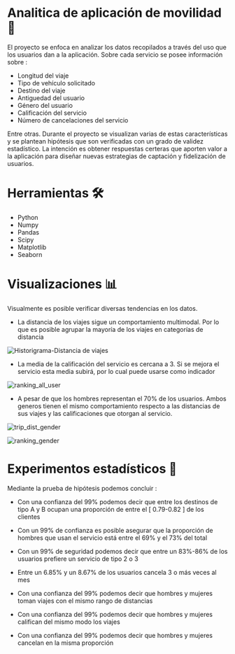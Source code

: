# Analitica de aplicación de movilidad 🚕
El proyecto se enfoca en analizar los datos recopilados a través del uso que los usuarios dan a la aplicación. Sobre cada servicio se posee información sobre :

* Longitud del viaje
* Tipo de vehículo solicitado
* Destino del viaje
* Antiguedad del usuario
* Género del usuario
* Calificación del servicio
* Número de cancelaciones del servicio

Entre otras. Durante el proyecto se visualizan varias de estas características y se plantean hipótesis que son verificadas con un grado de validez estadístico. La intención es obtener respuestas certeras que aporten valor a la aplicación para diseñar nuevas estrategias de captación y fidelización de usuarios.

#  Herramientas 🛠️

* Python
* Numpy
* Pandas
* Scipy
* Matplotlib
* Seaborn

# Visualizaciones 📊

Visualmente es posible verificar diversas tendencias en los datos.

* La distancia de los viajes sigue un comportamiento multimodal. Por lo que es posible agrupar la mayoría de los viajes en categorías de distancia

  

![Historigrama-Distancia de viajes](https://github.com/huachibigote/analitica_app_taxis/assets/61852105/c4495497-ddb9-45fa-8b89-57105c48dd6c)


* La media de la calificación del servicio es cercana a 3. Si se mejora el servicio esta media subirá, por lo cual puede usarse como indicador

  
![ranking_all_user](https://github.com/huachibigote/analitica_app_taxis/assets/61852105/4e7cf1ff-32af-48b4-83fb-241a192d3b94)



* A pesar de que los hombres representan el 70% de los usuarios. Ambos generos tienen el mismo comportamiento respecto a las distancias de sus viajes y las calificaciones que otorgan al servicio.

  
![trip_dist_gender](https://github.com/huachibigote/analitica_app_taxis/assets/61852105/a314af90-4380-4803-ba3d-8ec16a63d4b1)


  
![ranking_gender](https://github.com/huachibigote/analitica_app_taxis/assets/61852105/a6f88c0c-3cac-423c-9e2d-2c818c49bb3c)

  
  

# Experimentos estadísticos  🧪

Mediante la prueba de hipótesis podemos concluir :

* Con una confianza del 99% podemos decir que entre los destinos de tipo A y B ocupan una proporción de entre el [ 0.79-0.82 ] de los clientes

* Con un 99% de confianza es posible asegurar que la proporción de hombres que usan el servicio está entre el 69% y el 73% del total

* Con un 99% de seguridad podemos decir que entre un 83%-86% de los usuarios prefiere un servicio de tipo 2 o 3

* Entre un 6.85% y un 8.67% de los usuarios cancela 3 o más veces al mes

* Con una confianza del 99% podemos decir que hombres y mujeres toman viajes con el mismo rango de distancias

* Con una confianza del 99% podemos decir que hombres y mujeres califican del mismo modo los viajes

* Con una confianza del 99% podemos decir que hombres y mujeres cancelan en la misma proporción




